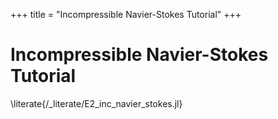 +++
title = "Incompressible Navier-Stokes Tutorial"
+++

# Incompressible Navier-Stokes Tutorial

\literate{/_literate/E2_inc_navier_stokes.jl}
